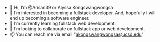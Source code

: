 - 👋 Hi, I’m @Arisan39 or Alyssa Kongswangwongsa
- 👀 I’m interested in becoming a fullstack developer. And, hopefully I will end up becoming a software engineer. 
- 🌱 I’m currently learning fullstack web development.
- 💞️ I’m looking to collaborate on fullstack app or web development.
- 📫 You can reach me via email "akongswangwongsa@ucsd.edu"

<!---
Arisan39/Arisan39 is a ✨ special ✨ repository because its `README.md` (this file) appears on your GitHub profile.
You can click the Preview link to take a look at your changes.
--->
